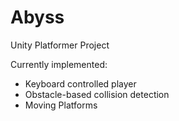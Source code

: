 # Abyss
Unity Platformer Project

Currently implemented:
- Keyboard controlled player
- Obstacle-based collision detection
- Moving Platforms
